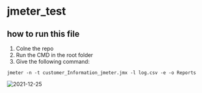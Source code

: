 # jmeter_test
## how to run this file

1. Colne the repo
2. Run the CMD in the root folder
3. Give the following command:
```
jmeter -n -t customer_Information_jmeter.jmx -l log.csv -e -o Reports 
````



![2021-12-25](https://user-images.githubusercontent.com/96378175/147385748-f207e501-1796-4998-bf96-4d6908d14638.png)

